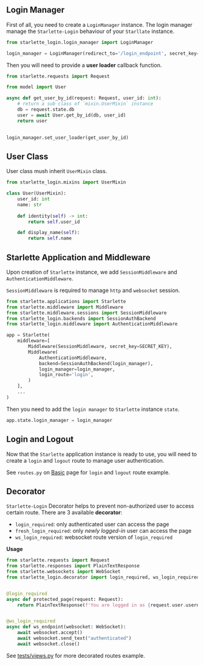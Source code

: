 ## Login Manager

First of all, you need to create a `LoginManager` instance.
The login manager manage the `Starlette-Login` behaviour of your `Starllate` instance.

```python
from starlette_login.login_manager import LoginManager

login_manager = LoginManager(redirect_to='/login_endpoint', secret_key=SECRET_KEY)
```

Then you will need to provide a __user loader__ callback function.

```python
from starlette.requests import Request

from model import User

async def get_user_by_id(request: Request, user_id: int):
    # return a sub class of `mixin.UserMixin` instance
    db = request.state.db
    user = await User.get_by_id(db, user_id)
    return user
    

login_manager.set_user_loader(get_user_by_id)
```

## User Class

User class mush inherit `UserMixin` class.

```python
from starlette_login.mixins import UserMixin

class User(UserMixin):
    user_id: int
    name: str
    
    def identity(self) -> int:
        return self.user_id

    def display_name(self):
        return self.name
```

## Starlette Application and Middleware

Upon creation of `Starlette` instance, we add `SessionMiddleware` and `AuthenticationMiddleware`.

`SessionMiddleware` is required to manage `http` and `websocket` session.

```python
from starlette.applications import Starlette
from starlette.middleware import Middleware
from starlette.middleware.sessions import SessionMiddleware
from starlette_login.backends import SessionAuthBackend
from starlette_login.middleware import AuthenticationMiddleware

app = Starlette(
    middleware=[
        Middleware(SessionMiddleware, secret_key=SECRET_KEY),
        Middleware(
            AuthenticationMiddleware,
            backend=SessionAuthBackend(login_manager),
            login_manager=login_manager,
            login_route='login',
        )
    ],
    ...
)
```

Then you need to add the `login manager` to `Starlette` instance `state`.

```python
app.state.login_manager = login_manager
```

## Login and Logout

Now that the `Starlette` application instance is ready to use, 
you will need to create a `login` and `logout` route to manage user authentication. 

See `routes.py` on [Basic](index.md) page for `login` and `logout` route example.


## Decorator

`Starlette-Login` Decorator helps to prevent non-authorized user to access certain route.
There are 3 available __decorator__:

- `login_required`: only authenticated user can access the page
- `fresh_login_required`: only _newly logged-in_ user can access the page
- `ws_login_required`: websocket route version of `login_required`

__Usage__

```python
from starlette.requests import Request
from starlette.responses import PlainTextResponse
from starlette.websockets import WebSocket
from starlette_login.decorator import login_required, ws_login_required


@login_required
async def protected_page(request: Request):
    return PlainTextResponse(f'You are logged in as {request.user.username}')


@ws_login_required
async def ws_endpoint(websocket: WebSocket):
    await websocket.accept()
    await websocket.send_text("authenticated")
    await websocket.close()
```

See [tests/views.py](https://github.com/jockerz/Starlette-Login/blob/main/tests/views.py) for more decorated routes example.
